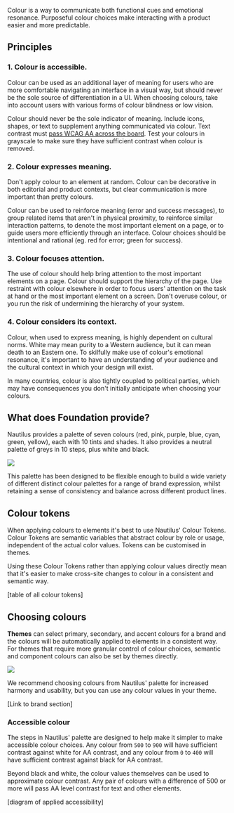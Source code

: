 Colour is a way to communicate both functional cues and emotional resonance. Purposeful colour choices make interacting with a product easier and more predictable.

## Principles

### 1. Colour is accessible.

Colour can be used as an additional layer of meaning for users who are more comfortable navigating an interface in a visual way, but should never be the sole source of differentiation in a UI. When choosing colours, take into account users with various forms of colour blindness or low vision.

Colour should never be the sole indicator of meaning. Include icons, shapes, or text to supplement anything communicated via colour. Text contrast must [pass WCAG AA across the board](https://webaim.org/resources/contrastchecker/). Test your colours in grayscale to make sure they have sufficient contrast when colour is removed.

### 2. Colour expresses meaning.

Don't apply colour to an element at random. Colour can be decorative in both editorial and product contexts, but clear communication is more important than pretty colours.

Colour can be used to reinforce meaning (error and success messages), to group related items that aren't in physical proximity, to reinforce similar interaction patterns, to denote the most important element on a page, or to guide users more efficiently through an interface. Colour choices should be intentional and rational (eg. red for error; green for success).

### 3. Colour focuses attention.

The use of colour should help bring attention to the most important elements on a page. Colour should support the hierarchy of the page. Use restraint with colour elsewhere in order to focus users' attention on the task at hand or the most important element on a screen. Don't overuse colour, or you run the risk of undermining the hierarchy of your system.

### 4. Colour considers its context.

Colour, when used to express meaning, is highly dependent on cultural norms. White may mean purity to a Western audience, but it can mean death to an Eastern one. To skilfully make use of colour's emotional resonance, it's important to have an understanding of your audience and the cultural context in which your design will exist.

In many countries, colour is also tightly coupled to political parties, which may have consequences you don't initially anticipate when choosing your colours.

## What does Foundation provide?

Nautilus provides a palette of seven colours (red, pink, purple, blue, cyan, green, yellow), each with 10 tints and shades. It also provides a neutral palette of greys in 10 steps, plus white and black.

![](diagrams/colour-palette.png)

This palette has been designed to be flexible enough to build a wide variety of different distinct colour palettes for a range of brand expression, whilst retaining a sense of consistency and balance across different product lines.

## Colour tokens

When applying colours to elements it's best to use Nautilus' Colour Tokens. Colour Tokens are semantic variables that abstract colour by role or usage, independent of the actual color values. Tokens can be customised in themes.

Using these Colour Tokens rather than applying colour values directly mean that it's easier to make cross-site changes to colour in a consistent and semantic way.

[table of all colour tokens]

## Choosing colours

**Themes** can select primary, secondary, and accent colours for a brand and the colours will be automatically applied to elements in a consistent way. For themes that require more granular control of colour choices, semantic and component colours can also be set by themes directly.

![](diagrams/sample-theme-palettes.png)

We recommend choosing colours from Nautilus' palette for increased harmony and usability, but you can use any colour values in your theme.

[Link to brand section]

### Accessible colour

The steps in Nautilus' palette are designed to help make it simpler to make accessible colour choices. Any colour from `500` to `900` will have sufficient contrast against white for AA contrast, and any colour from `0` to `400` will have sufficient contrast against black for AA contrast.

Beyond black and white, the colour values themselves can be used to approximate colour contrast. Any pair of colours with a difference of 500 or more will pass AA level contrast for text and other elements.

[diagram of applied accessibility]
